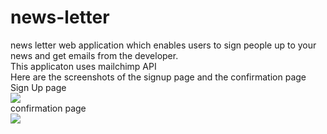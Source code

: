 # news-letter
news letter web application which enables users to sign people up to your news and get emails from the developer.
<br>
This applicaton uses mailchimp API
<br>
Here are the screenshots of the signup page and the confirmation page
<br>
Sign Up page
<br>
![](news-letter/blob/master/signup%20ss.png)
<br>
confirmation page
<br>
![](news-letter/blob/master/success%20ss.png)
